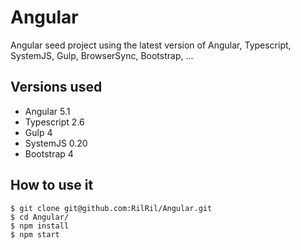 # Angular 
Angular seed project using the latest version of Angular, Typescript, SystemJS, Gulp, BrowserSync, Bootstrap, ...

## Versions used

* Angular 5.1
* Typescript 2.6
* Gulp 4
* SystemJS 0.20
* Bootstrap 4

## How to use it
```
$ git clone git@github.com:RilRil/Angular.git
$ cd Angular/
$ npm install
$ npm start
```

